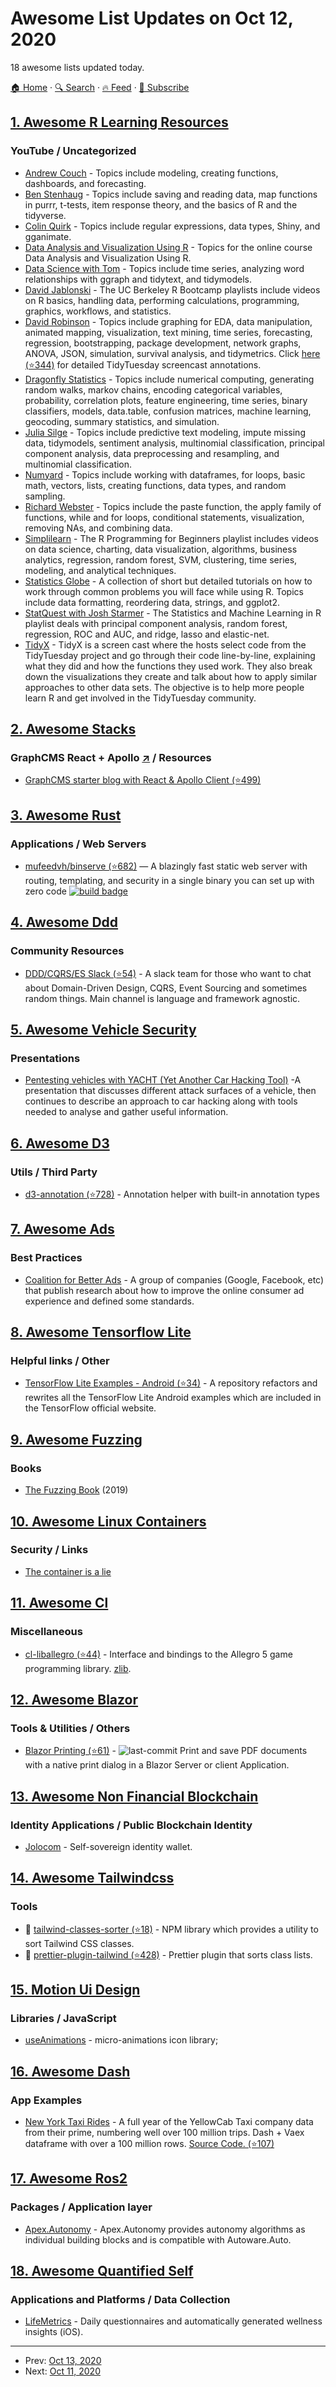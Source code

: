 # Awesome List Updates on Oct 12, 2020

18 awesome lists updated today.

[🏠 Home](/README.md) · [🔍 Search](https://test.trackawesomelist.com/search/) · [🔥 Feed](https://test.trackawesomelist.com/feed.xml) · [📮 Subscribe](https://trackawesomelist.us17.list-manage.com/subscribe?u=d2f0117aa829c83a63ec63c2f&id=36a103854c)



## [1. Awesome R Learning Resources](/content/iamericfletcher/awesome-r-learning-resources/README.md)

### YouTube / Uncategorized

*   [Andrew Couch](https://www.youtube.com/channel/UCnwYO3Sz_emBTC1sTZ6TlsQ) - Topics include modeling, creating functions, dashboards, and forecasting.
*   [Ben Stenhaug](https://www.youtube.com/user/benastenhaug/videos) - Topics include saving and reading data, map functions in purrr, t-tests, item response theory, and the basics of R and the tidyverse.
*   [Colin Quirk](https://www.youtube.com/channel/UC-vtwz7ueU2dtnHk5e-WblA) - Topics include regular expressions, data types, Shiny, and gganimate.
*   [Data Analysis and Visualization Using R](https://www.youtube.com/channel/UClLf9MZuUy89IwGtRHC0RzQ) - Topics for the online course Data Analysis and Visualization Using R.
*   [Data Science with Tom](https://www.youtube.com/channel/UCb5aI-GwJm3ZxlwtCsLu78Q) - Topics include time series, analyzing word relationships with ggraph and tidytext, and tidymodels.
*   [David Jablonski](https://www.youtube.com/channel/UCzE7zgPikKvVUJPBKrndHMA) - The UC Berkeley R Bootcamp playlists include videos on R basics, handling data, performing calculations, programming, graphics, workflows, and statistics.
*   [David Robinson](https://www.youtube.com/channel/UCeiiqmVK07qhY-wvg3IZiZQ) - Topics include graphing for EDA, data manipulation, animated mapping, visualization, text mining, time series, forecasting, regression, bootstrapping, package development, network graphs, ANOVA, JSON, simulation, survival analysis, and tidymetrics. Click [here (⭐344)](https://github.com/dgrtwo/data-screencasts/tree/master/screencast-annotations) for detailed TidyTuesday screencast annotations.
*   [Dragonfly Statistics](https://www.youtube.com/c/DragonflyStatistics/videoss) - Topics include numerical computing, generating random walks, markov chains, encoding categorical variables, probability, correlation plots, feature engineering, time series, binary classifiers, models, data.table, confusion matrices, machine learning, geocoding, summary statistics, and simulation.
*   [Julia Silge](https://www.youtube.com/channel/UCTTBgWyJl2HrrhQOOc710kA) - Topics include predictive text modeling, impute missing data, tidymodels, sentiment analysis, multinomial classification, principal component analysis, data preprocessing and resampling, and multinomial classification.
*   [Numyard](https://www.youtube.com/c/TheLearnR/videos) - Topics include working with dataframes, for loops, basic math, vectors, lists, creating functions, data types, and random sampling.
*   [Richard Webster](https://www.youtube.com/channel/UC5ktyacv_aPSBmKB7uX5Piw/videos) - Topics include the paste function, the apply family of functions, while and for loops, conditional statements, visualization, removing NAs, and combining data.
*   [Simplilearn](https://www.youtube.com/playlist?list=PLEiEAq2VkUUKAw0aAJ1W4jpZ1q9LpX4yG) - The R Programming for Beginners playlist includes videos on data science, charting, data visualization, algorithms, business analytics, regression, random forest, SVM, clustering, time series, modeling, and analytical techniques.
*   [Statistics Globe](https://www.youtube.com/channel/UCyHEww8_SCdxZvEnkCfi55w) - A collection of short but detailed tutorials on how to work through common problems you will face while using R. Topics include data formatting, reordering data, strings, and ggplot2.
*   [StatQuest with Josh Starmer](https://www.youtube.com/playlist?list=PLblh5JKOoLUJJpBNfk8_YadPwDTO2SCbx) - The Statistics and Machine Learning in R playlist deals with principal component analysis, random forest, regression, ROC and AUC, and ridge, lasso and elastic-net.
*   [TidyX](https://www.youtube.com/channel/UCP8l94xtoemCH_GxByvTuFQ) - TidyX is a screen cast where the hosts select code from the TidyTuesday project and go through their code line-by-line, explaining what they did and how the functions they used work. They also break down the visualizations they create and talk about how to apply similar approaches to other data sets. The objective is to help more people learn R and get involved in the TidyTuesday community.

## [2. Awesome Stacks](/content/stackshareio/awesome-stacks/README.md)

### GraphCMS React + Apollo   [↗](https://awesomestacks.dev/graph-cms-react-apollo) / Resources

*   [GraphCMS starter blog with React & Apollo Client (⭐499)](https://github.com/GraphCMS/graphcms-examples/tree/master/with-reactjs)

## [3. Awesome Rust](/content/rust-unofficial/awesome-rust/README.md)

### Applications / Web Servers

*   [mufeedvh/binserve (⭐682)](https://github.com/mufeedvh/binserve) — A blazingly fast static web server with routing, templating, and security in a single binary you can set up with zero code [![build badge](https://github.com/mufeedvh/binserve/workflows/CICD/badge.svg?branch=master)](https://github.com/mufeedvh/binserve/actions)

## [4. Awesome Ddd](/content/heynickc/awesome-ddd/README.md)

### Community Resources

*   [DDD/CQRS/ES Slack (⭐54)](https://github.com/ddd-cqrs-es/slack-community) - A slack team for those who want to chat about Domain-Driven Design, CQRS, Event Sourcing and sometimes random things. Main channel is language and framework agnostic.

## [5. Awesome Vehicle Security](/content/jaredthecoder/awesome-vehicle-security/README.md)

### Presentations

*   [Pentesting vehicles with YACHT (Yet Another Car Hacking Tool)](https://www.blackhat.com/docs/eu-16/materials/eu-16-Sintsov-Pen-Testing-Vehicles-With-Cantoolz.pdf) -A presentation that discusses different attack surfaces of a vehicle, then continues to describe an approach to car hacking along with tools needed to analyse and gather useful information.

## [6. Awesome D3](/content/wbkd/awesome-d3/README.md)

### Utils / Third Party

*   [d3-annotation (⭐728)](https://github.com/susielu/d3-annotation) - Annotation helper with built-in annotation types

## [7. Awesome Ads](/content/cenoura/awesome-ads/README.md)

### Best Practices

*   [Coalition for Better Ads](https://www.betterads.org/) - A group of companies (Google, Facebook, etc) that publish research about how to improve the online consumer ad experience and defined some standards.

## [8. Awesome Tensorflow Lite](/content/margaretmz/awesome-tensorflow-lite/README.md)

### Helpful links / Other

*   [TensorFlow Lite Examples - Android (⭐34)](https://github.com/dailystudio/tensorflow-lite-examples-android) - A repository refactors and rewrites all the TensorFlow Lite Android examples which are included in the TensorFlow official website.

## [9. Awesome Fuzzing](/content/cpuu/awesome-fuzzing/README.md)

### Books

*   [The Fuzzing Book](https://www.fuzzingbook.org/) (2019)

## [10. Awesome Linux Containers](/content/Friz-zy/awesome-linux-containers/README.md)

### Security / Links

*   [The container is a lie](https://platform.sh/blog/2020/the-container-is-a-lie/)

## [11. Awesome Cl](/content/CodyReichert/awesome-cl/README.md)

### Miscellaneous

*   [cl-liballegro (⭐44)](https://github.com/resttime/cl-liballegro) - Interface and bindings to the Allegro 5 game programming library. [zlib](https://directory.fsf.org/wiki/License:Zlib).

## [12. Awesome Blazor](/content/AdrienTorris/awesome-blazor/README.md)

### Tools & Utilities / Others

*   [Blazor Printing (⭐61)](https://github.com/Append-IT/Blazor.Printing) - ![last-commit](https://img.shields.io/github/last-commit/append-it/Blazor.Printing?style=flat-square\&cacheSeconds=86400) Print and save PDF documents with a native print dialog in a Blazor Server or client Application.

## [13. Awesome Non Financial Blockchain](/content/machinomy/awesome-non-financial-blockchain/README.md)

### Identity Applications / Public Blockchain Identity

*   [Jolocom](https://jolocom.com) - Self-sovereign identity wallet.

## [14. Awesome Tailwindcss](/content/aniftyco/awesome-tailwindcss/README.md)

### Tools

*   💼 [tailwind-classes-sorter (⭐18)](https://github.com/Acidic9/tailwind-classes-sorter) - NPM library which provides a utility to sort Tailwind CSS classes.
*   💼 [prettier-plugin-tailwind (⭐428)](https://github.com/Acidic9/prettier-plugin-tailwind) - Prettier plugin that sorts class lists.

## [15. Motion Ui Design](/content/fliptheweb/motion-ui-design/README.md)

### Libraries / JavaScript

*   [useAnimations](https://useanimations.com/) - micro-animations icon library;

## [16. Awesome Dash](/content/ucg8j/awesome-dash/README.md)

### App Examples

*   [New York Taxi Rides](https://dash.vaex.io/) - A full year of the YellowCab Taxi company data from their prime, numbering well over 100 million trips. Dash + Vaex dataframe with over a 100 million rows. [Source Code. (⭐107)](https://github.com/vaexio/dash-120million-taxi-app)

## [17. Awesome Ros2](/content/fkromer/awesome-ros2/README.md)

### Packages / Application layer

*   [Apex.Autonomy](https://www.apex.ai/apex-autonomy) - Apex.Autonomy provides autonomy algorithms as individual building blocks and is compatible with Autoware.Auto.

## [18. Awesome Quantified Self](/content/woop/awesome-quantified-self/README.md)

### Applications and Platforms / Data Collection

*   [LifeMetrics](https://lifemetrics.io/) - Daily questionnaires and automatically generated wellness insights (iOS).

---

- Prev: [Oct 13, 2020](/content/2020/10/13/README.md)
- Next: [Oct 11, 2020](/content/2020/10/11/README.md)